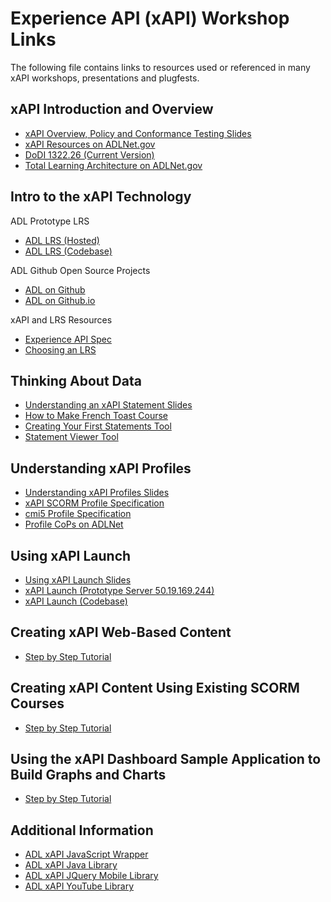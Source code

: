 # Experience API (xAPI) Workshop Links

The following file contains links to resources used or referenced in many xAPI workshops, presentations and plugfests.

## xAPI Introduction and Overview

* [xAPI Overview, Policy and Conformance Testing Slides](https://github.com/adlnet/xAPI-Workshop/raw/master/Presentations/xAPI%20Overview%20and%20Policy%20and%20Conformance%20Testing.pptx)
* [xAPI Resources on ADLNet.gov](http://xapi.adlnet.gov)
* [DoDI 1322.26 (Current Version)](http://www.dtic.mil/whs/directives/corres/pdf/132226p.pdf)
* [Total Learning Architecture on ADLNet.gov](http://www.adlnet.gov/tla/)

## Intro to the xAPI Technology

ADL Prototype LRS

* [ADL LRS (Hosted)](https://lrs.adlnet.gov/)
* [ADL LRS (Codebase)](https://github.com/adlnet/ADL_LRS)

ADL Github Open Source Projects

* [ADL on Github](https://github.com/adlnet)
* [ADL on Github.io](http://adlnet.github.io/)

xAPI and LRS Resources

* [Experience API Spec](https://github.com/adlnet/xAPI-Spec)
* [Choosing an LRS](https://www.adlnet.gov/using-xapi-need-help-choosing-an-lrs/)


## Thinking About Data

* [Understanding an xAPI Statement Slides](https://github.com/adlnet/xAPI-Workshop/raw/master/Presentations/Understanding%20a%20statement.pptx)
* [How to Make French Toast Course](http://adlnet.github.io/xapi-jqm/demos/course/chapters/00-account.html#login)
* [Creating Your First Statements Tool](https://adlnet.github.io/xAPI-Workshop/Tools/StatementGenerator/)
* [Statement Viewer Tool](http://adlnet.github.io/xapi-statement-viewer/)

## Understanding xAPI Profiles

* [Understanding xAPI Profiles Slides](https://github.com/adlnet/xAPI-Workshop/raw/master/Presentations/Understanding%20xAPI%20Profiles%20.pptx)
* [xAPI SCORM Profile Specification](https://github.com/adlnet/xAPI-SCORM-Profile/blob/master/xapi-scorm-profile.md)
* [cmi5 Profile Specification](https://github.com/AICC/CMI-5_Spec_Current)
* [Profile CoPs on ADLNet](https://www.adlnet.gov/adl-collaboration/xapi-community-of-practice/)


## Using xAPI Launch

* [Using xAPI Launch Slides](https://github.com/adlnet/xAPI-Workshop/raw/master/Presentations/Using%20xAPI%20Launch(embed%20video).pptx)
* [xAPI Launch (Prototype Server 50.19.169.244)](http://launch.adlnet.gov/)
* [xAPI Launch (Codebase)](https://github.com/adlnet/xapi-launch)

## Creating xAPI Web-Based Content

* [Step by Step Tutorial](https://github.com/adlnet/Intro-to-Developing-Web-based-xAPI-Content)

## Creating xAPI Content Using Existing SCORM Courses

* [Step by Step Tutorial](https://github.com/adlnet/Starting-from-SCORM-A-Developers-Guide)

## Using the xAPI Dashboard Sample Application to Build Graphs and Charts

* [Step by Step Tutorial](https://github.com/adlnet/Intro-to-xAPI-Data-Visualization)

## Additional Information

* [ADL xAPI JavaScript Wrapper](https://github.com/adlnet/xAPIWrapper)
* [ADL xAPI Java Library](https://github.com/adlnet/jxapi)
* [ADL xAPI JQuery Mobile Library](https://github.com/adlnet/xapi-jqm)
* [ADL xAPI YouTube Library](https://github.com/adlnet/xapi-youtube)





